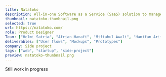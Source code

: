 ```yaml
---
title: Natatoko
description: All-in-one Software as a Service (SaaS) solution to manage online store. Take orders, handle products, and analyze business with ease.
thumbnail: natatoko-thumbnail.png
selected: true
url: https://natatoko.com/
role: Product Designer
Team: ["Helmi Satria", "Afrian Hanafi", "Miftahul Awali", "Hanifan Arif", "Kukuh Sulistyo"]
deliverables: ["User flows", "Mockups", "Prototypes"]
company: Side project
tags: ["web", "startup", "side-project"]
preview: natatoko-thumbnail.png
---
```


Still work in progress